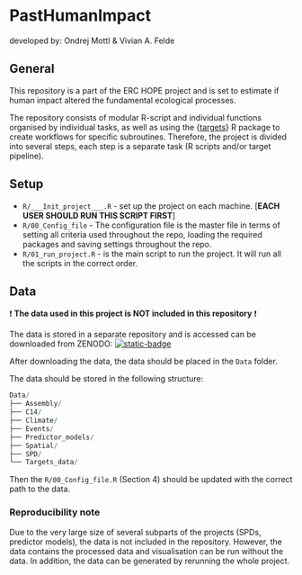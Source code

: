# PastHumanImpact

developed by: Ondrej Mottl & Vivian A. Felde

## General

This repository is a part of the ERC HOPE project and is set to estimate if human impact altered the fundamental ecological processes.

The repository consists of modular R-script and individual functions organised by individual tasks, as well as using the {[targets](https://books.ropensci.org/targets/)} R package to create workflows for specific subroutines. Therefore, the project is divided into several steps, each step is a separate task (R scripts and/or target pipeline).

## Setup

* `R/___Init_project___.R` - set up the project on each machine. [**EACH USER SHOULD RUN THIS SCRIPT FIRST**]
* `R/00_Config_file` - The configuration file is the master file in terms of setting all criteria used throughout the repo, loading the required packages and saving settings throughout the repo.
* `R/01_run_project.R` - is the main script to run the project. It will run all the scripts in the correct order.

## Data

❗ **The data used in this project is NOT included in this repository** ❗

 The data is stored in a separate repository and is accessed can be downloaded from ZENODO: [![static-badge](https://img.shields.io/badge/DOI-10.5281/zenodo.11369243-yellow)](https://doi.org/10.5281/zenodo.11369243)

After downloading the data, the data should be placed in the `Data` folder.

The data should be stored in the following structure:

``` r
Data/
├── Assembly/
├── C14/
├── Climate/
├── Events/
├── Predictor_models/
├── Spatial/
├── SPD/
└── Targets_data/
```

Then the `R/00_Config_file.R` (Section 4) should be updated with the correct path to the data.

### Reproducibility note

Due to the very large size of several subparts of the projects (SPDs, predictor models), the data is not included in the repository. However, the data contains the processed data and visualisation can be run without the data. In addition, the data can be generated by rerunning the whole project.
